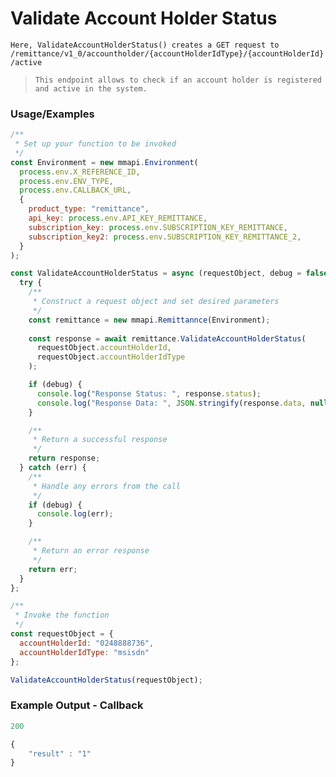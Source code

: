 
# Validate Account Holder Status

`Here, ValidateAccountHolderStatus() creates a GET request to /remittance/v1_0/accountholder/{accountHolderIdType}/{accountHolderId}/active`

> `This endpoint allows to check if an account holder is registered and active in the system.`

### Usage/Examples

```javascript
/**
 * Set up your function to be invoked
 */
const Environment = new mmapi.Environment(
  process.env.X_REFERENCE_ID,
  process.env.ENV_TYPE,
  process.env.CALLBACK_URL,
  {
    product_type: "remittance",
    api_key: process.env.API_KEY_REMITTANCE,
    subscription_key: process.env.SUBSCRIPTION_KEY_REMITTANCE,
    subscription_key2: process.env.SUBSCRIPTION_KEY_REMITTANCE_2,
  }
);

const ValidateAccountHolderStatus = async (requestObject, debug = false) => {
  try {
    /**
     * Construct a request object and set desired parameters
     */
    const remittance = new mmapi.Remittannce(Environment); 
    
    const response = await remittance.ValidateAccountHolderStatus(
      requestObject.accountHolderId, 
      requestObject.accountHolderIdType
    );

    if (debug) {
      console.log("Response Status: ", response.status);
      console.log("Response Data: ", JSON.stringify(response.data, null, 4));
    }

    /**
     * Return a successful response
     */
    return response;
  } catch (err) {
    /**
     * Handle any errors from the call
     */
    if (debug) {
      console.log(err);
    }

    /**
     * Return an error response
     */
    return err;
  }
};

/**
 * Invoke the function
 */
const requestObject = {
  accountHolderId: "0248888736",
  accountHolderIdType: "msisdn"
};

ValidateAccountHolderStatus(requestObject);
```

### Example Output - Callback

```javascript
200

{
    "result" : "1"
}
```
